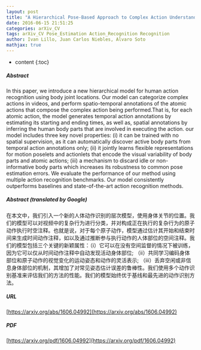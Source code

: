 ```yaml
---
layout: post
title: "A Hierarchical Pose-Based Approach to Complex Action Understanding Using Dictionaries of Actionlets and Motion Poselets"
date: 2016-06-15 21:51:25
categories: arXiv_CV
tags: arXiv_CV Pose_Estimation Action_Recognition Recognition
author: Ivan Lillo, Juan Carlos Niebles, Alvaro Soto
mathjax: true
---
```


* content
{:toc}

##### Abstract
In this paper, we introduce a new hierarchical model for human action recognition using body joint locations. Our model can categorize complex actions in videos, and perform spatio-temporal annotations of the atomic actions that compose the complex action being performed.That is, for each atomic action, the model generates temporal action annotations by estimating its starting and ending times, as well as, spatial annotations by inferring the human body parts that are involved in executing the action. our model includes three key novel properties: (i) it can be trained with no spatial supervision, as it can automatically discover active body parts from temporal action annotations only; (ii) it jointly learns flexible representations for motion poselets and actionlets that encode the visual variability of body parts and atomic actions; (iii) a mechanism to discard idle or non-informative body parts which increases its robustness to common pose estimation errors. We evaluate the performance of our method using multiple action recognition benchmarks. Our model consistently outperforms baselines and state-of-the-art action recognition methods.

##### Abstract (translated by Google)
在本文中，我们引入一个新的人体动作识别的层次模型，使用身体关节的位置。我们的模型可以对视频中的复杂行为进行分类，并对构成正在执行的复杂行为的原子动作执行时空注释。也就是说，对于每个原子动作，模型通过估计其开始和结束时间来生成时间动作注释，如以及通过推断参与执行动作的人体部位的空间注释。我们的模型包括三个关键的新颖属性：（i）它可以在没有空间监督的情况下被训练，因为它可以仅从时间动作注释中自动发现活动身体部位; （ii）共同学习编码身体部位和原子动作的视觉变化的运动姿态和动作的灵活表示; （iii）丢弃空闲或非信息身体部位的机制，其增加了对常见姿态估计误差的鲁棒性。我们使用多个动作识别基准来评估我们的方法的性能。我们的模型始终优于基线和最先进的动作识别方法。

##### URL
[https://arxiv.org/abs/1606.04992](https://arxiv.org/abs/1606.04992)

##### PDF
[https://arxiv.org/pdf/1606.04992](https://arxiv.org/pdf/1606.04992)

